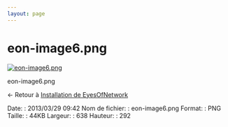 ```yaml
---
layout: page
---
```


eon-image6.png
==============

[![eon-image6.png](/assets/media/eon-image6.png@cache=&w=638&h=292 "eon-image6.png")](/assets/media/eon-image6.png@cache= "Afficher le fichier original")

eon-image6.png

← Retour à [Installation de
EyesOfNetwork](../eyesofnetwork/eyesofnetwork-iso-install.html "eyesofnetwork:eyesofnetwork-iso-install")

Date:
:   2013/03/29 09:42
Nom de fichier:
:   eon-image6.png
Format:
:   PNG
Taille:
:   44KB
Largeur:
:   638
Hauteur:
:   292

